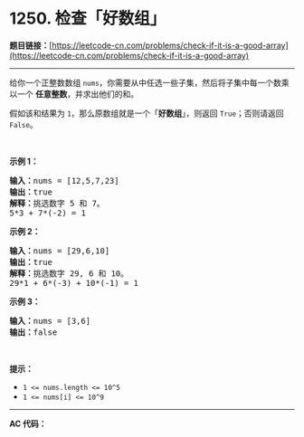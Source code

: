 # 1250. 检查「好数组」

**题目链接：**[https://leetcode-cn.com/problems/check-if-it-is-a-good-array](https://leetcode-cn.com/problems/check-if-it-is-a-good-array)

---

<div class="content__1Y2H">
 <div class="notranslate">
  <p>给你一个正整数数组 <code>nums</code>，你需要从中任选一些子集，然后将子集中每一个数乘以一个 <strong>任意整数</strong>，并求出他们的和。</p> 
  <p>假如该和结果为&nbsp;<code>1</code>，那么原数组就是一个「<strong>好数组</strong>」，则返回 <code>True</code>；否则请返回 <code>False</code>。</p> 
  <p>&nbsp;</p> 
  <p><strong>示例 1：</strong></p> 
  <pre class="language-text"><strong>输入：</strong>nums = [12,5,7,23]
<strong>输出：</strong>true
<strong>解释：</strong>挑选数字 5 和 7。
5*3 + 7*(-2) = 1
</pre> 
  <p><strong>示例 2：</strong></p> 
  <pre class="language-text"><strong>输入：</strong>nums = [29,6,10]
<strong>输出：</strong>true
<strong>解释：</strong>挑选数字 29, 6 和 10。
29*1 + 6*(-3) + 10*(-1) = 1
</pre> 
  <p><strong>示例 3：</strong></p> 
  <pre class="language-text"><strong>输入：</strong>nums = [3,6]
<strong>输出：</strong>false
</pre> 
  <p>&nbsp;</p> 
  <p><strong>提示：</strong></p> 
  <ul> 
   <li><code>1 &lt;= nums.length &lt;= 10^5</code></li> 
   <li><code>1 &lt;= nums[i] &lt;= 10^9</code></li> 
  </ul> 
 </div>
</div>

---

**AC 代码：**

```java

```